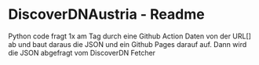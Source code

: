 # DiscoverDNAustria - Readme

Python code fragt 1x am Tag durch eine Github Action Daten von der URL[] ab und baut daraus die JSON und ein Github Pages darauf auf. Dann wird die JSON abgefragt vom DiscoverDN Fetcher
